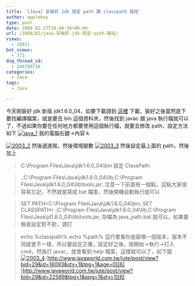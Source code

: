 ```yaml
---
title: '[Java] 安裝好 Jdk 設定 path 跟 classpath 路徑'
author: appleboy
type: post
date: 2008-02-27T10:40:39+00:00
url: /2008/02/java-安裝好-jdk-設定-path-路徑/
views:
  - 18011
bot_views:
  - 773
dsq_thread_id:
  - 246708716
categories:
  - Java
tags:
  - Java

---
```

今天剛裝好 jdk 新版 jdk1.6.0_04，如要下載請到 [這裡][1] 下載，裝好之後當然底下要找編譯檔案，就是要去 bin 這個資料夾，然後找到 javac 跟 java 執行檔就可以了，不過如果你要在任何地方都要使用這個執行檔，就要去修改 path，設定方法如下 [<img src="https://i2.wp.com/farm4.static.flickr.com/3283/2296039572_21e85b77f0_o.jpg?resize=419%2C479&#038;ssl=1" alt="java_1" border="0" data-recalc-dims="1" />][2] 我的電腦右鍵->內容 k<!--more-->

[<img src="https://i2.wp.com/farm4.static.flickr.com/3047/2295246445_5e12c8019f_o.jpg?resize=419%2C479&#038;ssl=1" alt="2003_2" border="0" data-recalc-dims="1" />][3] 然後選進階，然後環境變數 [<img src="https://i1.wp.com/farm4.static.flickr.com/3203/2295246465_e77b65f090_o.jpg?resize=384%2C423&#038;ssl=1" alt="2003_3" data-recalc-dims="1" />][4] 然後設定最上面的 path，然後加上 

> C:\Program Files\Java\jdk1.6.0_04\bin 設定 ClassPath: 

> .;C:\Program Files\Java\jdk1.6.0\_04\lib;C:\Program Files\Java\jdk1.6.0\_04\lib\tools.jar;  注意一下前面有一個點，這點大家很容易忘記，不然就是寫成 bat 檔案，然後開機自動執行就可以 

> SET PATH=C:\Program Files\Java\jdk1.6.0\_04\bin; SET CLASSPATH=.;C:\Program Files\Java\jdk1.6.0\_04\lib;C:\Program Files\Java\jd1.6.0_04\lib\tools.jar;  存檔為 java_path.bat 就可以，如果要檢查設定對不對，請打 

> echo %classpath% echo %path%  這行要看你是裝哪一個版本，版本不同就會不一樣，所以要設定正確，設定好之後，按開始->執行->打入 cmd，然後打 javac，就會看到 help 檔案，這樣就可以了，如下圖 [<img src="https://i2.wp.com/farm4.static.flickr.com/3142/2296052246_ba84c5c986.jpg?resize=387%2C500&#038;ssl=1" alt="2003_4" data-recalc-dims="1" />][5] [http://www.javaworld.com.tw/jute/post/view?bid=29&id=16093&sty=1&tpg=1&age=0][6] [http://www.javaworld.com.tw/jute/post/view?bid=29&id=22589&tpg=1&ppg=1&sty=1][6]

 [1]: http://java.sun.com/javase/downloads/index.jsp
 [2]: https://www.flickr.com/photos/appleboy/2296039572/ "java_1 by appleboy46, on Flickr"
 [3]: https://www.flickr.com/photos/appleboy/2295246445/ "2003_2 by appleboy46, on Flickr"
 [4]: https://www.flickr.com/photos/appleboy/2295246465/ "2003_3 by appleboy46, on Flickr"
 [5]: https://www.flickr.com/photos/appleboy/2296052246/ "2003_4 by appleboy46, on Flickr"
 [6]: http://www.javaworld.com.tw/jute/post/view?bid=29&id=22589&tpg=1&ppg=1&sty=1&age=0#22589